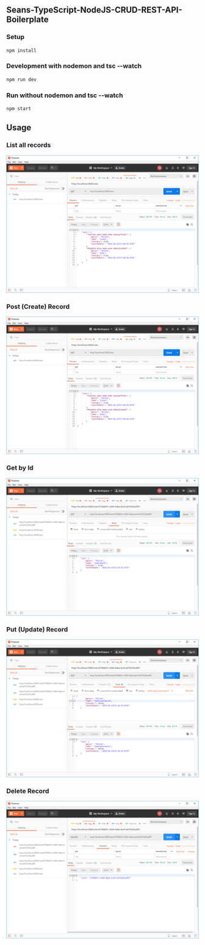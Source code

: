 ## Seans-TypeScript-NodeJS-CRUD-REST-API-Boilerplate 

### Setup

```bash
npm install
```

### Development with nodemon and tsc --watch

```bash
npm run dev
```

### Run without nodemon and tsc --watch

```bash
npm start
```

## Usage

### List all records
![Example Get all records](get-example.png)


### Post (Create) Record
![Example Post (Create) new record](get-example.png)


### Get by Id
![Example Get by ID](get-id-example.png)


### Put (Update) Record
![Example Put (Update)](put-example.png)


### Delete Record
![Example Delete](delete-example.png)

